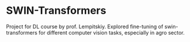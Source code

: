 # SWIN-Transformers
Project for DL course by prof. Lempitskiy. Explored fine-tuning of swin-transformers for different computer vision tasks, especially in agro sector.
